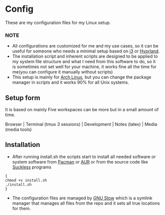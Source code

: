 # Config
These are my configuration files for my Linux setup.
### NOTE
* All configurations are customized for me and my use cases, so it can be useful for someone who needs a minimal setup based on [i3](https://i3wm.org/) or [Hyprland](https://hyprland.org/).
* The installation script and inherent scripts are designed to be applied to my system file structure and what I need from this software to do, so it is sometimes not set well for your machine, it works fine all the time for me(you can configure it manually without scripts)
* This setup is mainly for [Arch Linux](https://archlinux.org/), but you can change the package manager in scripts and it works 90% for all Unix systems.
## Setup form
It is based on mainly Five workspaces can be more but in a small amount of time.

Browser | Terminal (tmux 3 sessions) | Development | Notes (latex) | Media (media tools)
## Installation
* After running install.sh the scripts start to install all needed software or system software from [Pacman](https://wiki.archlinux.org/title/Pacman) or [AUR](https://wiki.archlinux.org/title/Arch_User_Repository) or from the source code like [Suckless](https://suckless.org/) programs
```console
{
chmod +x install.sh
./install.sh
}
```
* The configuration files are managed by [GNU Stow](https://www.gnu.org/software/stow/) which is a symlink manager that manages all files from the repo and it sets all true locations for them.
